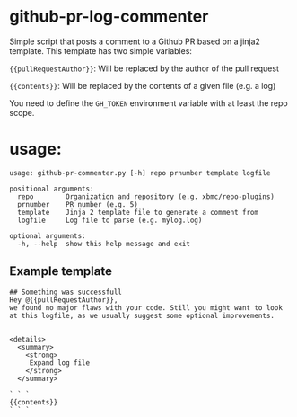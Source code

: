 # github-pr-log-commenter

Simple script that posts a comment to a Github PR based on a jinja2 template. This template has two simple variables:

`{{pullRequestAuthor}}`: Will be replaced by the author of the pull request

`{{contents}}`: Will be replaced by the contents of a given file (e.g. a log)

You need to define the `GH_TOKEN` environment variable with at least the repo scope.

# usage:

```
usage: github-pr-commenter.py [-h] repo prnumber template logfile

positional arguments:
  repo        Organization and repository (e.g. xbmc/repo-plugins)
  prnumber    PR number (e.g. 5)
  template    Jinja 2 template file to generate a comment from
  logfile     Log file to parse (e.g. mylog.log)

optional arguments:
  -h, --help  show this help message and exit
```

## Example template

```
## Something was successfull
Hey @{{pullRequestAuthor}},
we found no major flaws with your code. Still you might want to look at this logfile, as we usually suggest some optional improvements.


<details>
  <summary>
    <strong>
     Expand log file
    </strong>
  </summary>

` ` `
{{contents}}
` ` `

```